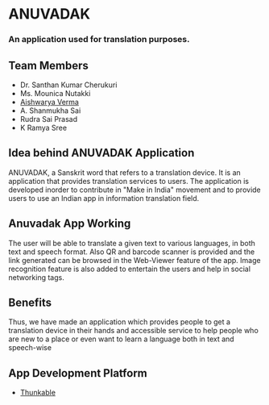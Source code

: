 # ANUVADAK
### An application used for translation purposes.
## Team Members
- Dr. Santhan Kumar Cherukuri
- Ms. Mounica Nutakki
- [Aishwarya Verma](https://www.linkedin.com/in/aishwarya-verma-av107)
- A. Shanmukha Sai
- Rudra Sai Prasad
- K Ramya Sree
## Idea behind ANUVADAK Application
ANUVADAK, a Sanskrit word that refers to a translation device. It is an application that
provides translation services to users.
The application is developed inorder to contribute in "Make in India" movement and to provide users to use an Indian app in information translation field.
## Anuvadak App Working
The user will be able to translate a given text to various languages, in both text and speech format. Also QR and barcode scanner is provided and the link generated can be browsed in the Web-Viewer feature of the app. Image recognition feature is also added to entertain the users and help in social networking tags.
## Benefits
Thus, we have made an application which provides people to get a translation device in their hands and accessible service to help people who are new to a place or even want to learn a language both in text and speech-wise
## App Development Platform
- [Thunkable](https://thunkable.com)
